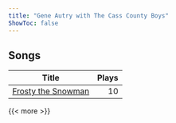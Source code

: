 ```yaml
---
title: "Gene Autry with The Cass County Boys"
ShowToc: false
---
```


## Songs
Title | Plays 
----- | -----: 
[Frosty the Snowman](/songs/frosty-the-snowman) | 10

{{< more >}}